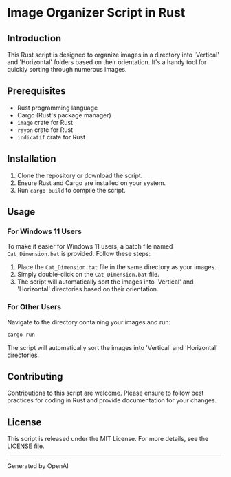 
# Image Organizer Script in Rust

## Introduction
This Rust script is designed to organize images in a directory into 'Vertical' and 'Horizontal' folders based on their orientation. It's a handy tool for quickly sorting through numerous images.

## Prerequisites
- Rust programming language
- Cargo (Rust's package manager)
- `image` crate for Rust
- `rayon` crate for Rust
- `indicatif` crate for Rust

## Installation
1. Clone the repository or download the script.
2. Ensure Rust and Cargo are installed on your system.
3. Run `cargo build` to compile the script.

## Usage
### For Windows 11 Users
To make it easier for Windows 11 users, a batch file named `Cat_Dimension.bat` is provided. Follow these steps:
1. Place the `Cat_Dimension.bat` file in the same directory as your images.
2. Simply double-click on the `Cat_Dimension.bat` file.
3. The script will automatically sort the images into 'Vertical' and 'Horizontal' directories based on their orientation.

### For Other Users
Navigate to the directory containing your images and run:
```
cargo run
```
The script will automatically sort the images into 'Vertical' and 'Horizontal' directories.

## Contributing
Contributions to this script are welcome. Please ensure to follow best practices for coding in Rust and provide documentation for your changes.

## License
This script is released under the MIT License. For more details, see the LICENSE file.

---
Generated by OpenAI
